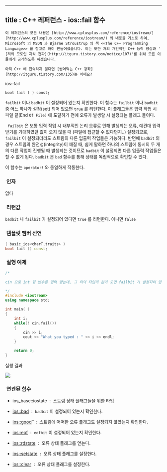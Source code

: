 ----------------
title : C++ 레퍼런스 - ios::fail 함수
--------------



```warning
이 레퍼런스의 모든 내용은 [http://www.cplusplus.com/reference/iostream/](http://www.cplusplus.com/reference/iostream/) 의 내용을 기초로 하여, Microsoft 의 MSDN 과 Bjarne Stroustrup 의 책 <<The C++ Programming Language>> 를 참고로 하여 만들어졌습니다. 이는 또한 저의 개인적인 C++ 능력 향상과 ' [저의 모토인 지식 전파](http://itguru.tistory.com/notice/107)'를 위해 모든 이들에게 공개하도록 하겠습니다.
```

```info
아직 C++ 에 친숙하지 않다면 [씹어먹는 C++ 강좌](http://itguru.tistory.com/135)는 어때요?
```

ios::fail





```info
bool fail ( ) const;
```


`failbit` 이나 `badbit` 이 설정되어 있는지 확인한다.
이 함수는 `failbit` 이나 `badbit` 중 어느 하나가 설정(set) 되어 있으면 `true` 를 리턴한다. 이 플래그들은 입력 작업 시 파일 끝(End `Of File)` 에 도달하기 전에 오류가 발생할 시 설정되는 플래그 들이다.

  `failbit` 은 보통 입력 작업 시 내부적인 논리 오류로 인해 발생되는 오류, 예컨대 입력 받기를 기대하였던 값이 오지 않을 때 (파일에 접근할 수 없다던지..) 설정되므로, `failbit` 이 설정되더라도 스트림의 다른 입출력 작업들은 가능하다. 반면에 `badbit` 의 경우 스트림의 완전성(integrity)이 깨질 때, 쉽게 말하면 하나의 스트림에 동시의 두 개의 다른 작업이 진행될 때 발생되는 것이므로 `badbit` 이 설정되면 다른 입출력 작업들은 할 수 없게 된다. `badbit` 은 `bad` 함수를 통해 상태를 독립적으로 확인할 수 있다.

이 함수는 `operator!` 와 동일하게 작동한다.



###  인자


없다



###  리턴값




`badbit` 나 `failbit` 가 설정되어 있다면 `true` 를 리턴한다. 아니면 `false`



###  템플릿 멤버 선언




```cpp
( basic_ios<charT,traits> )
bool fail () const;
```




###  실행 예제




```cpp
/*

cin 으로 int 형 변수를 입력 받는데, 그 외의 타입의 값이 오면 failbit 가 설정되어 입력을 중지한다.

*/
#include <iostream>
using namespace std;

int main( )
{
    int i;
    while(! cin.fail())
    {
        cin >> i;
        cout << "What you typed : " << i << endl;
    }

    return 0;
}
```


실행 결과


![](http://img1.daumcdn.net/thumb/R1920x0/?fname=http%3A%2F%2Fcfile23.uf.tistory.com%2Fimage%2F203CBC3E4EA35BD02BF7FF)




###  연관된 함수





* ios_base::iostate  :  스트림 상태 플래그들을 위한 타입

*  [ios::bad](http://itguru.tistory.com/166)  :  `badbit` 이 설정되어 있는지 확인한다.



*  [ios::good](http://itguru.tistory.com/164)`` :  스트림에 어떠한 오류 플래그도 설정되지 않았는지 확인한다.



*  [ios::eof](http://itguru.tistory.com/167)  :  `eofbit` 이 설정되어 있는지 확인한다.

*  [ios::rdstate](http://itguru.tistory.com/171)  :  오류 상태 플래그를 얻는다.

*  [ios::setstate](http://itguru.tistory.com/179)  :  오류 상태 플래그를 설정한다.

*  [ios::clear](http://itguru.tistory.com/180)  :  오류 상태 플래그를 설정한다.





